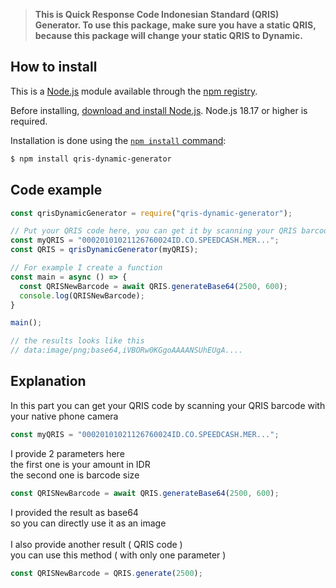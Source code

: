 > **This is Quick Response Code Indonesian Standard (QRIS) Generator. To use this package, make sure you have a static QRIS, because this package will change your static QRIS to Dynamic.**

## How to install

This is a [Node.js](https://nodejs.org/en/) module available through the
[npm registry](https://www.npmjs.com/).

Before installing, [download and install Node.js](https://nodejs.org/en/download/).
Node.js 18.17 or higher is required.

Installation is done using the
[`npm install` command](https://docs.npmjs.com/getting-started/installing-npm-packages-locally):

```sh
$ npm install qris-dynamic-generator
```

## Code example



```js
const qrisDynamicGenerator = require("qris-dynamic-generator");

// Put your QRIS code here, you can get it by scanning your QRIS barcode with your native phone camera
const myQRIS = "00020101021126760024ID.CO.SPEEDCASH.MER...";
const QRIS = qrisDynamicGenerator(myQRIS);

// For example I create a function
const main = async () => {
  const QRISNewBarcode = await QRIS.generateBase64(2500, 600);
  console.log(QRISNewBarcode);
}

main();

// the results looks like this
// data:image/png;base64,iVBORw0KGgoAAAANSUhEUgA....
```

## Explanation

In this part you can get your QRIS code by scanning your QRIS barcode with your native phone camera
```js
const myQRIS = "00020101021126760024ID.CO.SPEEDCASH.MER...";
```

I provide 2 parameters here\
the first one is your amount in IDR\
the second one is barcode size
```js
const QRISNewBarcode = await QRIS.generateBase64(2500, 600);
```

I provided the result as base64\
so you can directly use it as an image\
\
I also provide another result ( QRIS code )\
you can use this method ( with only one parameter )

```js
const QRISNewBarcode = QRIS.generate(2500);
```
